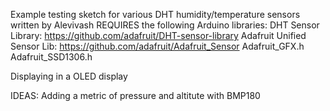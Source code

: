 Example testing sketch for various DHT humidity/temperature sensors written by Alevivash
REQUIRES the following Arduino libraries:
DHT Sensor Library: https://github.com/adafruit/DHT-sensor-library
Adafruit Unified Sensor Lib: https://github.com/adafruit/Adafruit_Sensor
Adafruit_GFX.h
Adafruit_SSD1306.h


Displaying in a OLED display

IDEAS: Adding a metric of pressure and altitute with BMP180